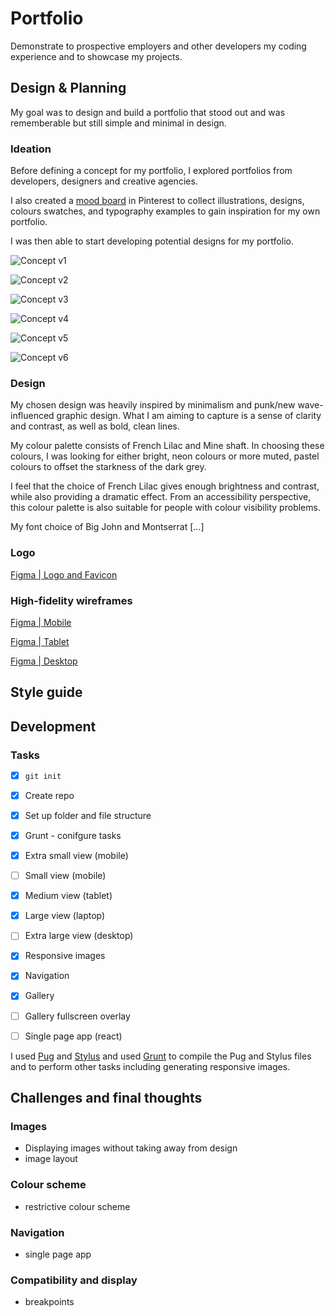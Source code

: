 # Portfolio

Demonstrate to prospective employers and other developers my coding experience and to showcase my projects.

## Design & Planning

My goal was to design and build a portfolio that stood out and was rememberable but still simple and minimal in design.

### Ideation
Before defining a concept for my portfolio, I explored portfolios from developers, designers and creative agencies.

I also created a [mood board](http://pin.it/rm5GGe5) in Pinterest to collect illustrations, designs, colours swatches, and typography examples to gain inspiration for my own portfolio.

I was then able to start developing potential designs for my portfolio.

![Concept v1](/dest/assets/img/design-mockup-01.png?raw=true "Concept v1")

![Concept v2](/dest/assets/img/design-mockup-02.png?raw=true "Concept v2")

![Concept v3](/dest/assets/img/design-mockup-03.png?raw=true "Concept v3")

![Concept v4](/dest/assets/img/design-mockup-04.png?raw=true "Concept v4")

![Concept v5](/dest/assets/img/design-mockup-05.png?raw=true "Concept v5")

![Concept v6](/dest/assets/img/design-mockup-06.png?raw=true "Concept v6")

### Design
My chosen design was heavily inspired by minimalism and punk/new wave-influenced graphic design. What I am aiming to capture is a sense of clarity and contrast, as well as bold, clean lines. 

My colour palette consists of French Lilac and Mine shaft. In choosing these colours, I was looking for either bright, neon colours or more muted, pastel colours to offset the starkness of the dark grey.

I feel that the choice of French Lilac  gives enough brightness and contrast, while also providing a dramatic effect. From an accessibility perspective, this colour palette is also suitable for people with colour visibility problems.

My font choice of Big John and Montserrat […]

### Logo
[Figma | Logo and Favicon](https://www.figma.com/file/5NCkU4WZgAZ4x7Jls6j6bv/Portfolio-Logo)
### High-fidelity wireframes
[Figma | Mobile](https://www.figma.com/file/Zt6Qkb4ANk2yjBCJP06Dy55g/Portfolio-Mobile)

[Figma | Tablet](https://www.figma.com/file/ahDJmWRv9QYOvMB5OQeS1G/Portfolio-Tablet)

[Figma | Desktop](https://www.figma.com/file/98uqAHDzHpsptFj6fotAG2/Portfolio-Desktop)

## Style guide


## Development
### Tasks
- [x] `git init`
- [x] Create repo
- [x] Set up folder and file structure
- [x] Grunt - conifgure tasks
- [x] Extra small view (mobile)
- [ ] Small view (mobile)
- [x] Medium view (tablet)
- [x] Large view (laptop)
- [ ] Extra large view (desktop)
- [x] Responsive images
- [x] Navigation
- [x] Gallery
- [ ] Gallery fullscreen overlay
- [ ] Single page app (react)


I used [Pug](https://pugjs.org) and [Stylus](http://stylus-lang.com/) and used [Grunt](https://gruntjs.com/) to compile the Pug and Stylus files and to perform other tasks including generating responsive images.

## Challenges and final thoughts
### Images
- Displaying images without taking away from design
- image layout

### Colour scheme
- restrictive colour scheme

### Navigation
- single page app

### Compatibility and display
- breakpoints
